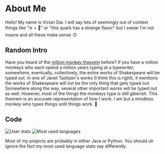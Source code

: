 # About Me

Hello! My name is Vivian Dai. I will say lots of seemingly out of context things like "☕ = 🍩" or "this quark has a strange flavor" but I swear I'm not insane and all these make sense :D

## Random Intro

Have you heard of the [million monkey theorem](https://en.wikipedia.org/wiki/Infinite_monkey_theorem) before? If you have a million monkeys who each spend a million years typing at a typewriter, somewhere, eventually, collectively, the entire works of Shakespeare will be typed out. In one of Janet Tashjian's works (I think this is right), it mentions the works of Shakespeare will not be the only thing that gets typed out. Somewhere along the way, several other important works will be typed out as well. However, most of the things the monkeys type is still giberish. This theorem is an accurate representation of how I work. I am but a mindless monkey who types things until things work. 🐒

## Code

![User stats](https://github-readme-stats.vercel.app/api?username=vivian-dai&show_icons=true&theme=tokyonight)
![Most used languages](https://github-readme-stats.vercel.app/api/top-langs/?username=vivian-dai&theme=tokyonight)

Most of my projects are probably in either Java or Python. You should uh ignore the fact my most used language stats say differently.
<!--
**vivian-dai/vivian-dai** is a ✨ _special_ ✨ repository because its `README.md` (this file) appears on your GitHub profile.

Here are some ideas to get you started:

- 🔭 I’m currently working on ...
- 🌱 I’m currently learning ...
- 👯 I’m looking to collaborate on ...
- 🤔 I’m looking for help with ...
- 💬 Ask me about ...
- 📫 How to reach me: ...
- 😄 Pronouns: ...
- ⚡ Fun fact: ...
-->
